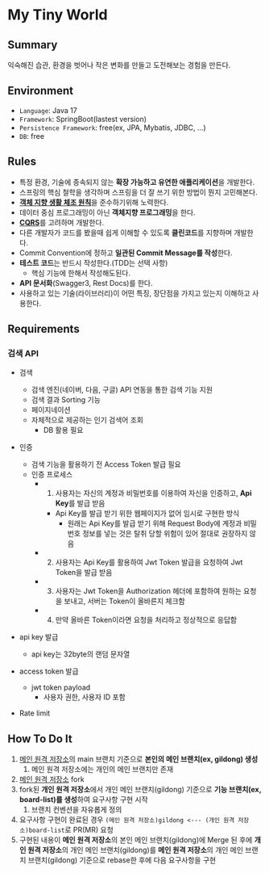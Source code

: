 # My Tiny World

## Summary
익숙해진 습관, 환경을 벗어나 작은 변화를 만들고 도전해보는 경험을 만든다.


## Environment
- `Language`: Java 17
- `Framework`: SpringBoot(lastest version)
- `Persistence Framework`: free(ex, JPA, Mybatis, JDBC, ...)
- `DB`: free


## Rules
- 특정 환경, 기술에 종속되지 않는 **확장 가능하고 유연한 애플리케이션**을 개발한다.
- 스프링의 핵심 철학을 생각하며 스프링을 더 잘 쓰기 위한 방법이 뭔지 고민해본다.
- [**객체 지향 생활 체조 원칙**](https://catsbi.oopy.io/bf003ff6-2912-4714-8ac2-44eeb7becc93)을 준수하기위해 노력한다.
- 데이터 중심 프로그래밍이 아닌 **객체지향 프로그래밍**을 한다.
- [**CQRS**](https://learn.microsoft.com/ko-kr/azure/architecture/patterns/cqrs)를 고려하며 개발한다.
- 다른 개발자가 코드를 봤을때 쉽게 이해할 수 있도록 **클린코드**를 지향하며 개발한다.
- Commit Convention에 정하고 **일관된 Commit Message를 작성**한다.
- **테스트 코드**는 반드시 작성한다.(TDD는 선택 사항)
    - 핵심 기능에 한해서 작성해도된다.
- **API 문서화**(Swagger3, Rest Docs)를 한다.
- 사용하고 있는 기술(라이브러리)이 어떤 특징, 장단점을 가지고 있는지 이해하고 사용한다.


## Requirements
### 검색 API
- 검색
   - 검색 엔진(네이버, 다음, 구글) API 연동을 통한 검색 기능 지원
   - 검색 결과 Sorting 기능
   - 페이지네이션
   - 자체적으로 제공하는 인기 검색어 조회 
     - DB 활용 필요

- 인증
  - 검색 기능을 활용하기 전 Access Token 발급 필요
  - 인증 프로세스 
    - 1. 사용자는 자신의 계정과 비밀번호를 이용하여 자신을 인증하고, **Api Key**를 발급 받음
        - Api Key를 발급 받기 위한 웹페이지가 없어 임시로 구현한 방식
          - 원래는 Api Key를 발급 받기 위해 Request Body에 계정과 비밀번호 정보를 넣는 것은 탈취 당할 위험이 있어 절대로 권장하지 않음
    - 2. 사용자는 Api Key를 활용하여 Jwt Token 발급을 요청하여 Jwt Token을 발급 받음 
    - 3. 사용자는 Jwt Token을 Authorization 헤더에 포함하여 원하는 요청을 보내고, 서버는 Token이 올바른지 체크함
    - 4. 만약 올바른 Token이라면 요청을 처리하고 정상적으로 응답함
  
- api key 발급 
  - api key는 32byte의 랜덤 문자열
- access token 발급
  - jwt token payload 
    - 사용자 권한, 사용자 ID 포함

- Rate limit

## How To Do It
1. [메인 원격 저장소](https://github.com/learn-a-thon/my-tiny-world)의 main 브랜치 기준으로 **본인의 메인 브랜치(ex, gildong) 생성** 
    1) 메인 원격 저장소에는 개인의 메인 브랜치만 존재
2. [메인 원격 저장소](https://github.com/learn-a-thon/my-tiny-world) fork
3. fork된 **개인 원격 저장소**에서 개인 메인 브랜치(gildong) 기준으로 **기능 브랜치(ex, board-list)를 생성**하여 요구사항 구현 시작 
    1) 브랜치 컨벤션을 자유롭게 정의
4. 요구사항 구현이 완료된 경우 `(메인 원격 저장소)gildong <--- (개인 원격 저장소)board-list`로 PR(MR) 요청
5. 구현된 내용이 **메인 원격 저장소**의 본인 메인 브랜치(gildong)에 Merge 된 후에 **개인 원격 저장소**의 개인 메인 브랜치(gildong)를 **메인 원격 저장소**의 개인 메인 브랜치 브랜치(gildong) 기준으로 rebase한 후에 다음 요구사항을 구현

